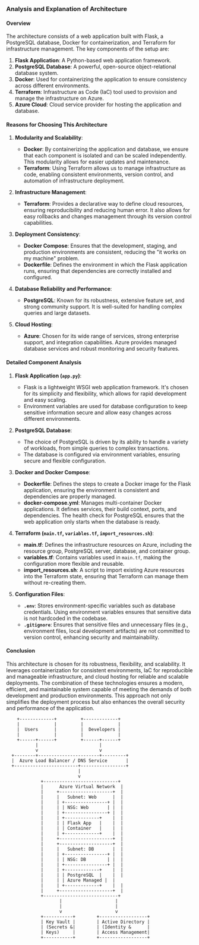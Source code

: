 ### Analysis and Explanation of Architecture

#### Overview
The architecture consists of a web application built with Flask, a PostgreSQL database, Docker for containerization, and Terraform for infrastructure management. The key components of the setup are:

1. **Flask Application**: A Python-based web application framework.
2. **PostgreSQL Database**: A powerful, open-source object-relational database system.
3. **Docker**: Used for containerizing the application to ensure consistency across different environments.
4. **Terraform**: Infrastructure as Code (IaC) tool used to provision and manage the infrastructure on Azure.
5. **Azure Cloud**: Cloud service provider for hosting the application and database.

#### Reasons for Choosing This Architecture

1. **Modularity and Scalability**:
    - **Docker**: By containerizing the application and database, we ensure that each component is isolated and can be scaled independently. This modularity allows for easier updates and maintenance.
    - **Terraform**: Using Terraform allows us to manage infrastructure as code, enabling consistent environments, version control, and automation of infrastructure deployment.

2. **Infrastructure Management**:
    - **Terraform**: Provides a declarative way to define cloud resources, ensuring reproducibility and reducing human error. It also allows for easy rollbacks and changes management through its version control capabilities.

3. **Deployment Consistency**:
    - **Docker Compose**: Ensures that the development, staging, and production environments are consistent, reducing the "it works on my machine" problem.
    - **Dockerfile**: Defines the environment in which the Flask application runs, ensuring that dependencies are correctly installed and configured.

4. **Database Reliability and Performance**:
    - **PostgreSQL**: Known for its robustness, extensive feature set, and strong community support. It is well-suited for handling complex queries and large datasets.

5. **Cloud Hosting**:
    - **Azure**: Chosen for its wide range of services, strong enterprise support, and integration capabilities. Azure provides managed database services and robust monitoring and security features.

#### Detailed Component Analysis

1. **Flask Application (`app.py`)**:
    - Flask is a lightweight WSGI web application framework. It's chosen for its simplicity and flexibility, which allows for rapid development and easy scaling.
    - Environment variables are used for database configuration to keep sensitive information secure and allow easy changes across different environments.

2. **PostgreSQL Database**:
    - The choice of PostgreSQL is driven by its ability to handle a variety of workloads, from simple queries to complex transactions.
    - The database is configured via environment variables, ensuring secure and flexible configuration.

3. **Docker and Docker Compose**:
    - **Dockerfile**: Defines the steps to create a Docker image for the Flask application, ensuring the environment is consistent and dependencies are properly managed.
    - **docker-compose.yml**: Manages multi-container Docker applications. It defines services, their build context, ports, and dependencies. The health check for PostgreSQL ensures that the web application only starts when the database is ready.

4. **Terraform (`main.tf`, `variables.tf`, `import_resources.sh`)**:
    - **main.tf**: Defines the infrastructure resources on Azure, including the resource group, PostgreSQL server, database, and container group.
    - **variables.tf**: Contains variables used in `main.tf`, making the configuration more flexible and reusable.
    - **import_resources.sh**: A script to import existing Azure resources into the Terraform state, ensuring that Terraform can manage them without re-creating them.

5. **Configuration Files**:
    - **`.env`**: Stores environment-specific variables such as database credentials. Using environment variables ensures that sensitive data is not hardcoded in the codebase.
    - **`.gitignore`**: Ensures that sensitive files and unnecessary files (e.g., environment files, local development artifacts) are not committed to version control, enhancing security and maintainability.

#### Conclusion
This architecture is chosen for its robustness, flexibility, and scalability. It leverages containerization for consistent environments, IaC for reproducible and manageable infrastructure, and cloud hosting for reliable and scalable deployments. The combination of these technologies ensures a modern, efficient, and maintainable system capable of meeting the demands of both development and production environments. This approach not only simplifies the deployment process but also enhances the overall security and performance of the application.



        +-------------+         +-------------+
        |             |         |             |
        |  Users      |         |  Developers |
        |             |         |             |
        +------+------+         +------+------+
               |                       |
               v                       v
      +--------+-----------------------+---------+
      |  Azure Load Balancer / DNS Service       |
      +------------------------+-----------------+
                               |
                               v
                 +----------------------------+
                 |      Azure Virtual Network  |
                 |     +--------------------+  |
                 |     |   Subnet: Web      |  |
                 |     | +----------------+ |  |
                 |     | | NSG: Web       | |  |
                 |     | +----------------+ |  |
                 |     | +-------------+    |  |
                 |     | | Flask App   |    |  |
                 |     | | Container   |    |  |
                 |     | +-------------+    |  |
                 |     +--------------------+  |
                 |     +--------------------+  |
                 |     |   Subnet: DB       |  |
                 |     | +----------------+ |  |
                 |     | | NSG: DB        | |  |
                 |     | +----------------+ |  |
                 |     | +-------------+    |  |
                 |     | | PostgreSQL  |    |  |
                 |     | | Azure Managed |  |
                 |     | +-------------+    |  |
                 |     +--------------------+  |
                 +----------------------------+
                        |                    |
                        |                    |
                        v                    v
                 +-----------+        +------------------+
                 | Key Vault |        | Active Directory |
                 | (Secrets &|        | (Identity &      |
                 | Keys)     |        | Access Management|
                 +-----------+        +------------------+
